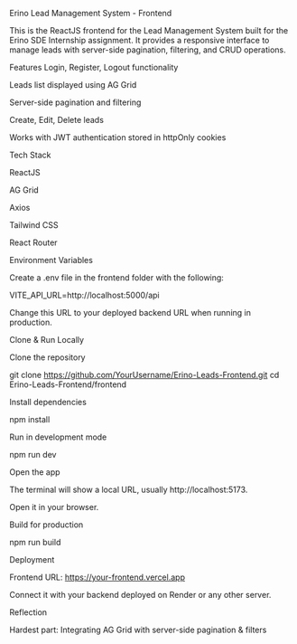 Erino Lead Management System - Frontend


This is the ReactJS frontend for the Lead Management System built for the Erino SDE Internship assignment.
It provides a responsive interface to manage leads with server-side pagination, filtering, and CRUD operations.


Features
Login, Register, Logout functionality

Leads list displayed using AG Grid

Server-side pagination and filtering

Create, Edit, Delete leads

Works with JWT authentication stored in httpOnly cookies



Tech Stack

ReactJS

AG Grid

Axios

Tailwind CSS

React Router



Environment Variables

Create a .env file in the frontend folder with the following:

VITE_API_URL=http://localhost:5000/api


Change this URL to your deployed backend URL when running in production.

Clone & Run Locally

Clone the repository

git clone https://github.com/YourUsername/Erino-Leads-Frontend.git
cd Erino-Leads-Frontend/frontend



Install dependencies

npm install

Run in development mode

npm run dev


Open the app

The terminal will show a local URL, usually http://localhost:5173.

Open it in your browser.

Build for production

npm run build

Deployment

Frontend URL: https://your-frontend.vercel.app

Connect it with your backend deployed on Render or any other server.

Reflection

Hardest part: Integrating AG Grid with server-side pagination & filters
